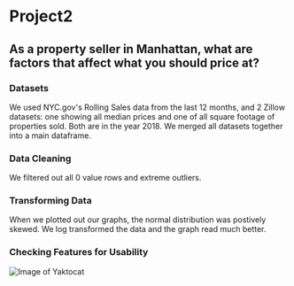 # Project2

## As a property seller in Manhattan, what are factors that affect what you should price at?

### Datasets

We used NYC.gov's Rolling Sales data from the last 12 months, and 2 Zillow datasets: one showing all median prices and one of all square footage of properties sold. Both are in the year 2018. We merged all datasets together into a main dataframe.

### Data Cleaning

We filtered out all 0 value rows and extreme outliers.

### Transforming Data

When we plotted out our graphs, the normal distribution was postively skewed. We log transformed the data and the graph read much better.


### Checking Features for Usability

![Image of Yaktocat](https://octodex.github.com/images/yaktocat.png)